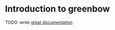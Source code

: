 # Introduction to greenbow

TODO: write [great documentation](http://jacobian.org/writing/what-to-write/)
